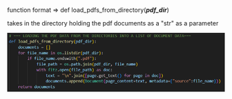function format => def load_pdfs_from_directory(***pdf_dir***)

takes in the directory holding the pdf documents as a "str" as a parameter 

![Description](../Images/load_pdfs_from_directory.png)